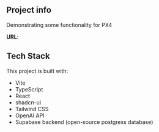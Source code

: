 ## Project info
Demonstrating some functionality for PX4

**URL**: 

## Tech Stack

This project is built with:

- Vite
- TypeScript
- React
- shadcn-ui
- Tailwind CSS
- OpenAI API
- Supabase backend (open-source postgress database)
